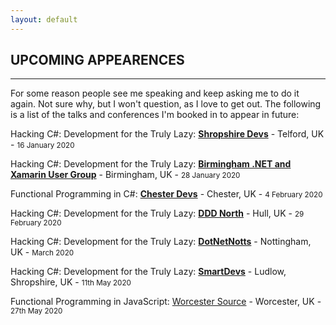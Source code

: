 ```yaml
---
layout: default
---
```


<div class="pagepanel down_arrow white">
	<div class="center">
    <h2>UPCOMING APPEARENCES</h2>
    <hr/>
		<p>For some reason people see me speaking and keep asking me to do it again.  Not sure why, but I won't question, as I love to get out.  The following is a list of the talks and conferences I'm booked in to appear in future:</p>
		<p>Hacking C#: Development for the Truly Lazy: <strong><a href="https://shropshiredevs.co.uk/">Shropshire Devs</a></strong> - Telford, UK - <small>16 January 2020</small></p>
		<p>Hacking C#: Development for the Truly Lazy: <strong><a href="https://www.meetup.com/Birmingham-DotNet-And-Xamarin-User-Group/events/265178106/">Birmingham .NET and Xamarin User Group</a></strong> - Birmingham, UK - <small>28 January 2020</small></p>
		<p>Functional Programming in C#: <strong><a href="https://www.meetup.com/Chester-Devs/events/267928336/">Chester Devs</a></strong> - Chester, UK - <small>4 February 2020</small></p>
		<p>Hacking C#: Development for the Truly Lazy: <strong><a href="https://www.dddnorth.co.uk/">DDD North</a></strong> - Hull, UK - <small>29 February 2020</small></p>
		<p>Hacking C#: Development for the Truly Lazy: <strong><a href="https://dotnetnotts.co/">DotNetNotts</a></strong> - Nottingham, UK - <small>March 2020</small></p>
		<p>Hacking C#: Development for the Truly Lazy: <strong><a href="https://www.meetup.com/Smart-Devs-User-Group/events/265371131/">SmartDevs</a></strong> - Ludlow, Shropshire, UK - <small>11th May 2020</small></p>
		<p>Functional Programming in JavaScript: <string><a href="https://www.meetup.com/Worcester-Source-Meetup/">Worcester Source</a></strong> - Worcester, UK - <small>27th May 2020</small></p>
	</div>
</div>

